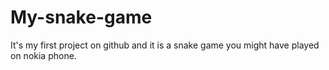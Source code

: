 # My-snake-game

It's my first project on github and it is a snake game you might have played on nokia phone.
